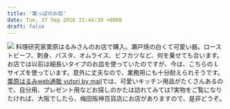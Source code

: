```yaml
---
title: '葉っぱのお皿'
date: Tue, 27 Sep 2016 21:44:39 +0000
draft: false
---
```


[![](//hbb.afl.rakuten.co.jp/hgb/?pc=http%3a%2f%2fthumbnail.image.rakuten.co.jp%2f%400_mall%2fyutoribymail%2fcabinet%2fp%2fitem-lku%2flku-0097.jpg%3f_ex%3d300x300&m=http%3a%2f%2fthumbnail.image.rakuten.co.jp%2f%400_mall%2fyutoribymail%2fcabinet%2fp%2fitem-lku%2flku-0097.jpg%3f_ex%3d80x80)](//hb.afl.rakuten.co.jp/hgc/1496b2ff.2214c784.1496b300.81933758/?pc=http%3a%2f%2fitem.rakuten.co.jp%2fyutoribymail%2flku-0097%2f%3fscid%3daf_link_img&m=http%3a%2f%2fm.rakuten.co.jp%2fyutoribymail%2fn%2flku-0097) 料理研究家栗原はるみさんのお店で購入。瀬戸焼の白くて可愛い器。ローストビーフ、刺身、パスタ、オムライス、ビフカツなど、何を乗せても合います。お店では以前は細長いタイプのお皿を使っていたのですが、今は、こちらの L サイズを使っています。意外に丈夫なので、業務用にも十分耐えられそうです。 [栗原はるみweb通販 yutori by mail](//hb.afl.rakuten.co.jp/hsc/14c832e9.8c5d18bd.14c832e8.b3e8efbd/)では、可愛いキッチン用品がたくさんあるので、自分用、プレゼント用などお探しのかたは訪れてみては?実物をご覧になりたければ、大阪でしたら、梅田阪神百貨店にお店がありますので、是非どうぞ。